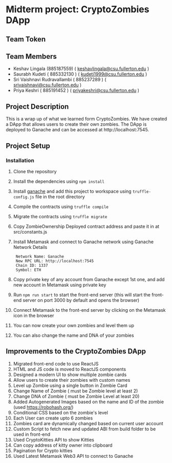 # Midterm project: CryptoZombies DApp

## Team Token

## Team Members

* Keshav Lingala (885187559) ( keshavlingala@csu.fullerton.edu )
* Saurabh Kudeti ( 885332130 ) ( kudeti1999@csu.fullerton.edu )
* Sri Vaishnavi Rudravallambi ( 885237289 ) ( srivaishnavi@csu.fullerton.edu )
* Priya Keshri ( 885191452 ) ( priyakeshri@csu.fullerton.edu )

## Project Description

This is a wrap up of what we learned form CryptoZombies. We have created a DApp that allows users to create their own
zombies. The DApp is deployed to Ganache and can be accessed at http://localhost:7545.

## Project Setup

### Installation

1. Clone the repository
2. Install the dependencies using `npm install`
3. Install [ganache](https://trufflesuite.com/ganache/) and add this project to workspace using `truffle-config.js` file
   in the root directory
4. Compile the contracts using `truffle compile`
5. Migrate the contracts using `truffle migrate`
6. Copy ZombieOwnership Deployed contract address and paste it in at src/constants.js
7. Install Metamask and connect to Ganache network using Ganache Network Details

        Network Name: Ganache
        New RPC URL: http://localhost:7545 
        Chain ID: 1337 
        Symbol: ETH

8. Copy private key of any account from Ganache except 1st one, and add new account in Metamask using private key
9. Run `npm run start` to start the front-end server (this will start the front-end server on port 3000 by default and
   opens the browser)
10. Connect Metamask to the front-end server by clicking on the Metamask icon in the browser
11. You can now create your own zombies and level them up
12. You can also change the name and DNA of your zombies

## Improvements to the CryptoZombies DApp

1. Migrated front-end code to use ReactJS
2. HTML and JS code is moved to ReactJS components
3. Designed a modern UI to show multiple zombie cards
4. Allow users to create their zombies with custom names
5. Level up Zombie using a single button in Zombie Card
6. Change Name of Zombie ( must be Zombie level at least 2)
7. Change DNA of Zombie ( must be Zombie Level at least 20)
8. Added Autogenerated Images based on the name and ID of the zombie (used https://robohash.org/)
9. Conditional CSS based on the zombie's level
10. Each User can create upto 6 zombies
11. Zombies card are dynamically changed based on current user account
12. Custom Script to fetch new and updated ABI from build folder to be used in front-end
13. Used CryptoKitties API to show Kitties
14. Can copy address of kitty owner into clipboard
15. Pagination for Crypto kitties
16. Used Latest Metamask Web3 API to connect to Ganache
